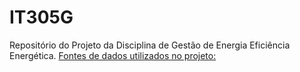 # IT305G
Repositório do Projeto da Disciplina de Gestão de Energia Eficiência Energética.
[Fontes de dados utilizados no projeto:](https://drive.google.com/drive/folders/1fTXtc0ejrpzzUZOWv7k_V8P4HiJsRu-T?usp=sharing)

